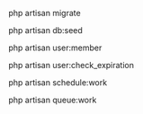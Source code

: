 php artisan migrate  

php artisan db:seed

php artisan user:member 

php artisan user:check_expiration   

php artisan schedule:work 

php artisan queue:work
